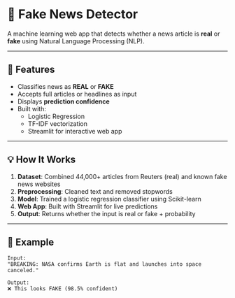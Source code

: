 # 📰 Fake News Detector

A machine learning web app that detects whether a news article is **real** or **fake** using Natural Language Processing (NLP).


---

## 🚀 Features

- Classifies news as **REAL** or **FAKE**
- Accepts full articles or headlines as input
- Displays **prediction confidence**
- Built with:
  - Logistic Regression
  - TF-IDF vectorization
  - Streamlit for interactive web app

---

## 💡 How It Works

1. **Dataset**: Combined 44,000+ articles from Reuters (real) and known fake news websites  
2. **Preprocessing**: Cleaned text and removed stopwords  
3. **Model**: Trained a logistic regression classifier using Scikit-learn  
4. **Web App**: Built with Streamlit for live predictions  
5. **Output**: Returns whether the input is real or fake + probability

---

## 🧪 Example

```text
Input:
"BREAKING: NASA confirms Earth is flat and launches into space canceled."

Output:
❌ This looks FAKE (98.5% confident)

